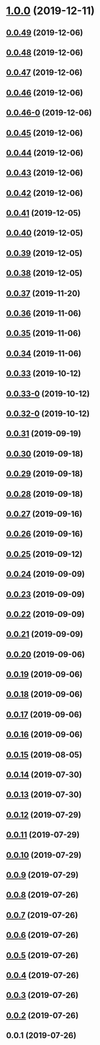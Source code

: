 <a name="1.0.0"></a>
# [1.0.0](https://github.com/git-lt/qiejs/compare/v0.0.49...v1.0.0) (2019-12-11)



<a name="0.0.49"></a>
## [0.0.49](https://github.com/git-lt/qiejs/compare/v0.0.48...v0.0.49) (2019-12-06)



<a name="0.0.48"></a>
## [0.0.48](https://github.com/git-lt/qiejs/compare/v0.0.47...v0.0.48) (2019-12-06)



<a name="0.0.47"></a>
## [0.0.47](https://github.com/git-lt/qiejs/compare/v0.0.46...v0.0.47) (2019-12-06)



<a name="0.0.46"></a>
## [0.0.46](https://github.com/git-lt/qiejs/compare/v0.0.46-0...v0.0.46) (2019-12-06)



<a name="0.0.46-0"></a>
## [0.0.46-0](https://github.com/git-lt/qiejs/compare/v0.0.45...v0.0.46-0) (2019-12-06)



<a name="0.0.45"></a>
## [0.0.45](https://github.com/git-lt/qiejs/compare/v0.0.44...v0.0.45) (2019-12-06)



<a name="0.0.44"></a>
## [0.0.44](https://github.com/git-lt/qiejs/compare/v0.0.43...v0.0.44) (2019-12-06)



<a name="0.0.43"></a>
## [0.0.43](https://github.com/git-lt/qiejs/compare/v0.0.42...v0.0.43) (2019-12-06)



<a name="0.0.42"></a>
## [0.0.42](https://github.com/git-lt/qiejs/compare/v0.0.41...v0.0.42) (2019-12-06)



<a name="0.0.41"></a>
## [0.0.41](https://github.com/git-lt/qiejs/compare/v0.0.40...v0.0.41) (2019-12-05)



<a name="0.0.40"></a>
## [0.0.40](https://github.com/git-lt/qiejs/compare/v0.0.39...v0.0.40) (2019-12-05)



<a name="0.0.39"></a>
## [0.0.39](https://github.com/git-lt/qiejs/compare/v0.0.38...v0.0.39) (2019-12-05)



<a name="0.0.38"></a>
## [0.0.38](https://github.com/git-lt/qiejs/compare/v0.0.37...v0.0.38) (2019-12-05)



<a name="0.0.37"></a>
## [0.0.37](https://github.com/git-lt/qiejs/compare/v0.0.36...v0.0.37) (2019-11-20)



<a name="0.0.36"></a>
## [0.0.36](https://github.com/git-lt/qiejs/compare/v0.0.35...v0.0.36) (2019-11-06)



<a name="0.0.35"></a>
## [0.0.35](https://github.com/git-lt/qiejs/compare/v0.0.34...v0.0.35) (2019-11-06)



<a name="0.0.34"></a>
## [0.0.34](https://github.com/git-lt/qiejs/compare/v0.0.33...v0.0.34) (2019-11-06)



<a name="0.0.33"></a>
## [0.0.33](https://github.com/git-lt/qiejs/compare/v0.0.33-0...v0.0.33) (2019-10-12)



<a name="0.0.33-0"></a>
## [0.0.33-0](https://github.com/git-lt/qiejs/compare/v0.0.32-0...v0.0.33-0) (2019-10-12)



<a name="0.0.32-0"></a>
## [0.0.32-0](https://github.com/git-lt/qiejs/compare/v0.0.31...v0.0.32-0) (2019-10-12)



<a name="0.0.31"></a>
## [0.0.31](https://github.com/git-lt/qiejs/compare/v0.0.30...v0.0.31) (2019-09-19)



<a name="0.0.30"></a>
## [0.0.30](https://github.com/git-lt/qiejs/compare/v0.0.29...v0.0.30) (2019-09-18)



<a name="0.0.29"></a>
## [0.0.29](https://github.com/git-lt/qiejs/compare/v0.0.28...v0.0.29) (2019-09-18)



<a name="0.0.28"></a>
## [0.0.28](https://github.com/git-lt/qiejs/compare/v0.0.27...v0.0.28) (2019-09-18)



<a name="0.0.27"></a>
## [0.0.27](https://github.com/git-lt/qiejs/compare/v0.0.26...v0.0.27) (2019-09-16)



<a name="0.0.26"></a>
## [0.0.26](https://github.com/git-lt/qiejs/compare/v0.0.25...v0.0.26) (2019-09-16)



<a name="0.0.25"></a>
## [0.0.25](https://github.com/git-lt/qiejs/compare/v0.0.24...v0.0.25) (2019-09-12)



<a name="0.0.24"></a>
## [0.0.24](https://github.com/git-lt/qiejs/compare/v0.0.23...v0.0.24) (2019-09-09)



<a name="0.0.23"></a>
## [0.0.23](https://github.com/git-lt/qiejs/compare/v0.0.22...v0.0.23) (2019-09-09)



<a name="0.0.22"></a>
## [0.0.22](https://github.com/git-lt/qiejs/compare/v0.0.21...v0.0.22) (2019-09-09)



<a name="0.0.21"></a>
## [0.0.21](https://github.com/git-lt/qiejs/compare/v0.0.20...v0.0.21) (2019-09-09)



<a name="0.0.20"></a>
## [0.0.20](https://github.com/git-lt/qiejs/compare/v0.0.19...v0.0.20) (2019-09-06)



<a name="0.0.19"></a>
## [0.0.19](https://github.com/git-lt/qiejs/compare/v0.0.18...v0.0.19) (2019-09-06)



<a name="0.0.18"></a>
## [0.0.18](https://github.com/git-lt/qiejs/compare/v0.0.17...v0.0.18) (2019-09-06)



<a name="0.0.17"></a>
## [0.0.17](https://github.com/git-lt/qiejs/compare/v0.0.16...v0.0.17) (2019-09-06)



<a name="0.0.16"></a>
## [0.0.16](https://github.com/git-lt/qiejs/compare/v0.0.15...v0.0.16) (2019-09-06)



<a name="0.0.15"></a>
## [0.0.15](https://github.com/git-lt/qiejs/compare/v0.0.14...v0.0.15) (2019-08-05)



<a name="0.0.14"></a>
## [0.0.14](https://github.com/git-lt/qiejs/compare/v0.0.13...v0.0.14) (2019-07-30)



<a name="0.0.13"></a>
## [0.0.13](https://github.com/git-lt/qiejs/compare/v0.0.12...v0.0.13) (2019-07-30)



<a name="0.0.12"></a>
## [0.0.12](https://github.com/git-lt/qiejs/compare/v0.0.11...v0.0.12) (2019-07-29)



<a name="0.0.11"></a>
## [0.0.11](https://github.com/git-lt/qiejs/compare/v0.0.10...v0.0.11) (2019-07-29)



<a name="0.0.10"></a>
## [0.0.10](https://github.com/git-lt/qiejs/compare/v0.0.9...v0.0.10) (2019-07-29)



<a name="0.0.9"></a>
## [0.0.9](https://github.com/git-lt/qiejs/compare/v0.0.8...v0.0.9) (2019-07-29)



<a name="0.0.8"></a>
## [0.0.8](https://github.com/git-lt/qiejs/compare/v0.0.7...v0.0.8) (2019-07-26)



<a name="0.0.7"></a>
## [0.0.7](https://github.com/git-lt/qiejs/compare/v0.0.6...v0.0.7) (2019-07-26)



<a name="0.0.6"></a>
## [0.0.6](https://github.com/git-lt/qiejs/compare/v0.0.5...v0.0.6) (2019-07-26)



<a name="0.0.5"></a>
## [0.0.5](https://github.com/git-lt/qiejs/compare/v0.0.4...v0.0.5) (2019-07-26)



<a name="0.0.4"></a>
## [0.0.4](https://github.com/git-lt/qiejs/compare/v0.0.3...v0.0.4) (2019-07-26)



<a name="0.0.3"></a>
## [0.0.3](https://github.com/git-lt/qiejs/compare/v0.0.2...v0.0.3) (2019-07-26)



<a name="0.0.2"></a>
## [0.0.2](https://github.com/git-lt/qiejs/compare/v0.0.1...v0.0.2) (2019-07-26)



<a name="0.0.1"></a>
## 0.0.1 (2019-07-26)



